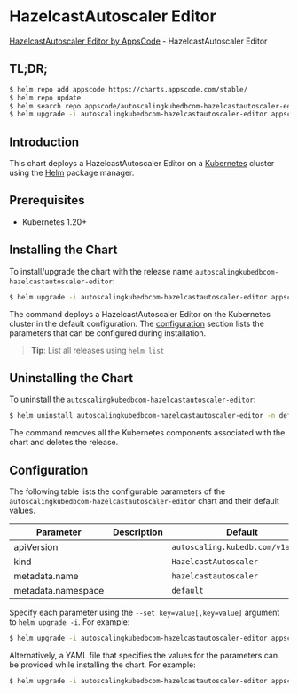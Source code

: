 # HazelcastAutoscaler Editor

[HazelcastAutoscaler Editor by AppsCode](https://appscode.com) - HazelcastAutoscaler Editor

## TL;DR;

```bash
$ helm repo add appscode https://charts.appscode.com/stable/
$ helm repo update
$ helm search repo appscode/autoscalingkubedbcom-hazelcastautoscaler-editor --version=v0.24.0
$ helm upgrade -i autoscalingkubedbcom-hazelcastautoscaler-editor appscode/autoscalingkubedbcom-hazelcastautoscaler-editor -n default --create-namespace --version=v0.24.0
```

## Introduction

This chart deploys a HazelcastAutoscaler Editor on a [Kubernetes](http://kubernetes.io) cluster using the [Helm](https://helm.sh) package manager.

## Prerequisites

- Kubernetes 1.20+

## Installing the Chart

To install/upgrade the chart with the release name `autoscalingkubedbcom-hazelcastautoscaler-editor`:

```bash
$ helm upgrade -i autoscalingkubedbcom-hazelcastautoscaler-editor appscode/autoscalingkubedbcom-hazelcastautoscaler-editor -n default --create-namespace --version=v0.24.0
```

The command deploys a HazelcastAutoscaler Editor on the Kubernetes cluster in the default configuration. The [configuration](#configuration) section lists the parameters that can be configured during installation.

> **Tip**: List all releases using `helm list`

## Uninstalling the Chart

To uninstall the `autoscalingkubedbcom-hazelcastautoscaler-editor`:

```bash
$ helm uninstall autoscalingkubedbcom-hazelcastautoscaler-editor -n default
```

The command removes all the Kubernetes components associated with the chart and deletes the release.

## Configuration

The following table lists the configurable parameters of the `autoscalingkubedbcom-hazelcastautoscaler-editor` chart and their default values.

|     Parameter      | Description |                   Default                    |
|--------------------|-------------|----------------------------------------------|
| apiVersion         |             | <code>autoscaling.kubedb.com/v1alpha1</code> |
| kind               |             | <code>HazelcastAutoscaler</code>             |
| metadata.name      |             | <code>hazelcastautoscaler</code>             |
| metadata.namespace |             | <code>default</code>                         |


Specify each parameter using the `--set key=value[,key=value]` argument to `helm upgrade -i`. For example:

```bash
$ helm upgrade -i autoscalingkubedbcom-hazelcastautoscaler-editor appscode/autoscalingkubedbcom-hazelcastautoscaler-editor -n default --create-namespace --version=v0.24.0 --set apiVersion=autoscaling.kubedb.com/v1alpha1
```

Alternatively, a YAML file that specifies the values for the parameters can be provided while
installing the chart. For example:

```bash
$ helm upgrade -i autoscalingkubedbcom-hazelcastautoscaler-editor appscode/autoscalingkubedbcom-hazelcastautoscaler-editor -n default --create-namespace --version=v0.24.0 --values values.yaml
```
